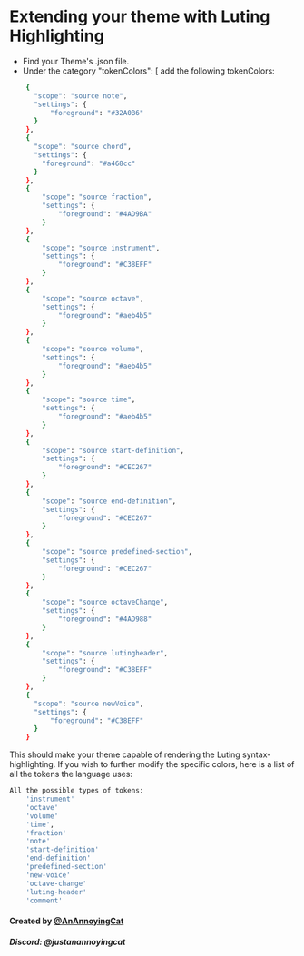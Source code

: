 # Extending your theme with Luting Highlighting

- Find your Theme's .json file.
- Under the category "tokenColors": [ add the following tokenColors:
```sh
    {
      "scope": "source note",
      "settings": {
          "foreground": "#32A0B6"
      }
    },
    {
      "scope": "source chord",
      "settings": {
        "foreground": "#a468cc"
      }
    },
    {
        "scope": "source fraction",
        "settings": {
            "foreground": "#4AD9BA"
        }
    },
    {
        "scope": "source instrument",
        "settings": {
            "foreground": "#C38EFF"
        }
    },
    {
        "scope": "source octave",
        "settings": {
            "foreground": "#aeb4b5"
        }
    },
    {
        "scope": "source volume",
        "settings": {
            "foreground": "#aeb4b5"
        }
    },
    {
        "scope": "source time",
        "settings": {
            "foreground": "#aeb4b5"
        }
    },
    {
        "scope": "source start-definition",
        "settings": {
            "foreground": "#CEC267"
        }
    },
    {
        "scope": "source end-definition",
        "settings": {
            "foreground": "#CEC267"
        }
    },
    {
        "scope": "source predefined-section",
        "settings": {
            "foreground": "#CEC267"
        }
    },
    {
        "scope": "source octaveChange",
        "settings": {
            "foreground": "#4AD988"
        }
    },
    {
        "scope": "source lutingheader",
        "settings": {
            "foreground": "#C38EFF"
        }
    },
    {
      "scope": "source newVoice",
      "settings": {
          "foreground": "#C38EFF"
      }
    }
```
This should make your theme capable of rendering the Luting syntax-highlighting.
If you wish to further modify the specific colors, here is a list of all the tokens the language uses:
```sh
All the possible types of tokens:
    'instrument'
    'octave'
    'volume'
    'time',
    'fraction'
    'note'
    'start-definition'
    'end-definition'
    'predefined-section'
    'new-voice'
    'octave-change'
    'luting-header'
    'comment'
```

#### Created by [@AnAnnoyingCat](https://pages.github.com/)
##### Discord: @justanannoyingcat